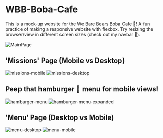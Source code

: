 # WBB-Boba-Cafe
This is a mock-up website for the We Bare Bears Boba Cafe :teddy_bear:! A fun practice of making a responsive website with flexbox. 
Try resizing the browser/view in different screen sizes (check out my navbar :cherry_blossom:).

![MainPage](https://github.com/Li-Jessica/WBB-Boba-Cafe/blob/f28271f3bc33f7ecea05d90a65157d853c3890b5/product-photos/main-banner.png)

## 'Missions' Page (Mobile vs Desktop)
![missions-mobile](https://github.com/Li-Jessica/WBB-Boba-Cafe/blob/de83b13ab98d6d239ca4ecc0ae3e9aff9834077c/product-photos/mobile-missions-view.png)
![missions-desktop](https://github.com/Li-Jessica/WBB-Boba-Cafe/blob/de83b13ab98d6d239ca4ecc0ae3e9aff9834077c/product-photos/desktop-missions-view.png)

## Peep that hamburger :hamburger: menu for mobile views! 
![hamburger-menu](https://github.com/Li-Jessica/WBB-Boba-Cafe/blob/de83b13ab98d6d239ca4ecc0ae3e9aff9834077c/product-photos/mobile-team-view.png)
![hamburger-menu-expanded](https://github.com/Li-Jessica/WBB-Boba-Cafe/blob/de83b13ab98d6d239ca4ecc0ae3e9aff9834077c/product-photos/mobile-hamburger-menu.png)

## 'Menu' Page (Desktop vs Mobile)
![menu-desktop](https://github.com/Li-Jessica/WBB-Boba-Cafe/blob/de83b13ab98d6d239ca4ecc0ae3e9aff9834077c/product-photos/desktop-products-view.png)
![menu-mobile](https://github.com/Li-Jessica/WBB-Boba-Cafe/blob/de83b13ab98d6d239ca4ecc0ae3e9aff9834077c/product-photos/mobile-products-view.png)
